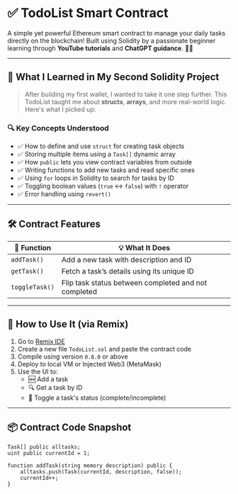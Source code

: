 # ✅ TodoList Smart Contract

A simple yet powerful Ethereum smart contract to manage your daily tasks directly on the blockchain! Built using Solidity by a passionate beginner learning through **YouTube tutorials** and **ChatGPT guidance**. 🎥🤖

---

## 🧠 What I Learned in My Second Solidity Project

> After building my first wallet, I wanted to take it one step further. This TodoList taught me about **structs**, **arrays**, and more real-world logic. Here's what I picked up:

### 🔍 Key Concepts Understood

- ✅ How to define and use `struct` for creating task objects
- ✅ Storing multiple items using a `Task[]` dynamic array
- ✅ How `public` lets you view contract variables from outside
- ✅ Writing functions to add new tasks and read specific ones
- ✅ Using `for` loops in Solidity to search for tasks by ID
- ✅ Toggling boolean values (`true` ↔ `false`) with `!` operator
- ✅ Error handling using `revert()`

---

## 🛠️ Contract Features

| 🔧 Function       | 💡 What It Does                                      |
|------------------|------------------------------------------------------|
| `addTask()`       | Add a new task with description and ID              |
| `getTask()`       | Fetch a task’s details using its unique ID          |
| `toggleTask()`    | Flip task status between completed and not completed|

---

## 🧪 How to Use It (via Remix)

1. Go to [Remix IDE](https://remix.ethereum.org)
2. Create a new file `TodoList.sol` and paste the contract code
3. Compile using version `0.8.0` or above
4. Deploy to local VM or Injected Web3 (MetaMask)
5. Use the UI to:
   - 🆕 Add a task
   - 🔍 Get a task by ID
   - 🔁 Toggle a task's status (complete/incomplete)

---

## 📦 Contract Code Snapshot

```solidity
Task[] public alltasks;
uint public currentId = 1;

function addTask(string memory description) public {
    alltasks.push(Task(currentId, description, false));
    currentId++;
}

